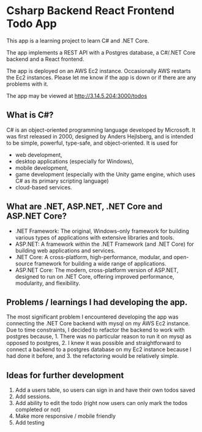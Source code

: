 # Csharp Backend React Frontend Todo App

This app is a learning project to learn C# and .NET Core.

The app implements a REST API with a Postgres database, a C#/.NET Core backend and a React frontend.

The app is deployed on an AWS Ec2 instance. Occasionally AWS restarts the Ec2 instances. Please let me know if the app is down or if there are any problems with it. 

The app may be viewed at http://3.14.5.204:3000/todos

## What is C#?
C# is an object-oriented programming language developed by Microsoft. It was first released in 2000, designed by Anders Hejlsberg, and is intended to be simple, powerful, type-safe, and object-oriented. It is used for 
* web development, 
* desktop applications (especially for Windows), 
* mobile development, 
* game development (especially with the Unity game engine, which uses C# as its primary scripting language)
* cloud-based services.

## What are .NET, ASP.NET, .NET Core and ASP.NET Core?

* .NET Framework: The original, Windows-only framework for building various types of applications with extensive libraries and tools.
* ASP.NET: A framework within the .NET Framework (and .NET Core) for building web applications and services.
* .NET Core: A cross-platform, high-performance, modular, and open-source framework for building a wide range of applications.
* ASP.NET Core: The modern, cross-platform version of ASP.NET, designed to run on .NET Core, offering improved performance, modularity, and flexibility. 

## Problems / learnings I had developing the app.

The most significant problem I encountered developing the app was connecting the .NET Core backend with mysql on my AWS Ec2 instance. Due to time constraints, I decided to refactor the backend to work with postgres because, 1. There was no particular reason to run it on mysql as opposed to postgres, 2. I knew it was possible and straightforward to connect a backend to a postgres database on my Ec2 instance because I had done it before, and 3. the refactoring would be relatively simple. 

## Ideas for further development

1. Add a users table, so users can sign in and have their own todos saved
2. Add sessions.
3. Add ability to edit the todo (right now users can only mark the todos completed or not)
4. Make more responsive / mobile friendly
5. Add testing